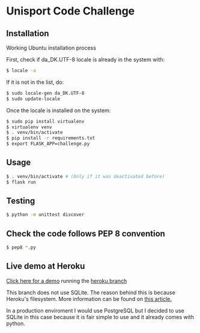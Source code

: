 # Unisport Code Challenge
## Installation
Working Ubuntu installation process

First, check if da_DK.UTF-8 locale is already in the system with:
```bash
$ locale -a
```
If it is not in the list, do:
```bash
$ sudo locale-gen da_DK.UTF-8
$ sudo update-locale
```

Once the locale is installed on the system:
```bash
$ sudo pip install virtualenv
$ virtualenv venv
$ . venv/bin/activate
$ pip install -r requirements.txt
$ export FLASK_APP=challenge.py

```

## Usage
```bash
$ . venv/bin/activate # (Only if it was deactivated before)
$ flask run

```


## Testing

```bash
$ python -m unittest discover
```

## Check the code follows PEP 8 convention
```bash
$ pep8 *.py
```

## Live demo at Heroku

[Click here for a demo](https://arcane-ridge-72669.herokuapp.com/products/) running the [heroku branch](https://github.com/Delape/sample/tree/heroku)

This branch does not use SQLite. The reason behind this is because Heroku's filesystem.
More information can be found on [this article.](https://devcenter.heroku.com/articles/sqlite3)

In a production enviroment I would use PostgreSQL but I decided to use SQLite in this case because it is fair simple to use and it already comes with python.